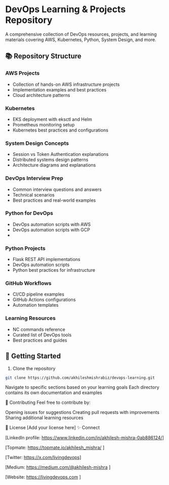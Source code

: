 
# DevOps Learning & Projects Repository

A comprehensive collection of DevOps resources, projects, and learning materials covering AWS, Kubernetes, Python, System Design, and more.

## 📚 Repository Structure

### AWS Projects
- Collection of hands-on AWS infrastructure projects
- Implementation examples and best practices
- Cloud architecture patterns

### Kubernetes
- EKS deployment with eksctl and Helm
- Prometheus monitoring setup
- Kubernetes best practices and configurations

### System Design Concepts
- Session vs Token Authentication explanations
- Distributed systems design patterns
- Architecture diagrams and explanations

### DevOps Interview Prep
- Common interview questions and answers
- Technical scenarios
- Best practices and real-world examples

### Python for DevOps
- DevOps automation scripts with AWS
- DevOps automation scripts with GCP
- 
### Python Projects
- Flask REST API implementations
- DevOps automation scripts
- Python best practices for infrastructure

### GitHub Workflows
- CI/CD pipeline examples
- GitHub Actions configurations
- Automation templates

### Learning Resources
- NC commands reference
- Curated list of DevOps tools
- Best practices and guides

## 🚀 Getting Started

1. Clone the repository
```bash
git clone https://github.com/akhileshmishrabiz/devops-learning.git
```

Navigate to specific sections based on your learning goals
Each directory contains its own documentation and examples

🤝 Contributing
Feel free to contribute by:

Opening issues for suggestions
Creating pull requests with improvements
Sharing additional learning resources

📝 License
[Add your license here]
✨ Connect

[LinkedIn profile: https://www.linkedin.com/in/akhilesh-mishra-0ab886124/]

[Topmate: https://topmate.io/akhilesh_mishra/ ]

[Twitter: https://x.com/livingdevops]

[Medium: https://medium.com/@akhilesh-mishra ]

[Website: https://livingdevops.com ]




